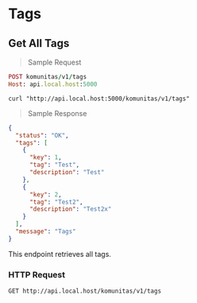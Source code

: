 # Tags

## Get All Tags

> Sample Request

```ruby
POST komunitas/v1/tags
Host: api.local.host:5000
```

```shell
curl "http://api.local.host:5000/komunitas/v1/tags"
```

> Sample Response


```json
{
  "status": "OK",
  "tags": [
    {
      "key": 1,
      "tag": "Test",
      "description": "Test"
    },
    {
      "key": 2,
      "tag": "Test2",
      "description": "Test2x"
    }
  ],
  "message": "Tags"
}
```


This endpoint retrieves all tags.

### HTTP Request

`GET http://api.local.host/komunitas/v1/tags `
